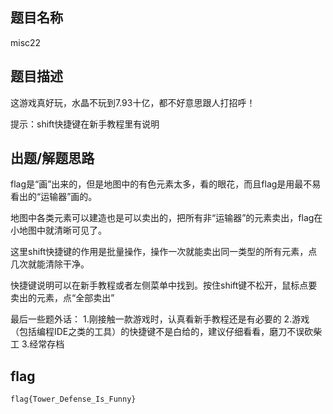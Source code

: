 ## 题目名称
misc22

## 题目描述
这游戏真好玩，水晶不玩到7.93十亿，都不好意思跟人打招呼！

提示：shift快捷键在新手教程里有说明

## 出题/解题思路
flag是“画”出来的，但是地图中的有色元素太多，看的眼花，而且flag是用最不易看出的“运输器”画的。

地图中各类元素可以建造也是可以卖出的，把所有非“运输器”的元素卖出，flag在小地图中就清晰可见了。

这里shift快捷键的作用是批量操作，操作一次就能卖出同一类型的所有元素，点几次就能清除干净。

快捷键说明可以在新手教程或者左侧菜单中找到。按住shift键不松开，鼠标点要卖出的元素，点“全部卖出”

最后一些题外话：
1.刚接触一款游戏时，认真看新手教程还是有必要的
2.游戏（包括编程IDE之类的工具）的快捷键不是白给的，建议仔细看看，磨刀不误砍柴工
3.经常存档

## flag

```
flag{Tower_Defense_Is_Funny}
```
